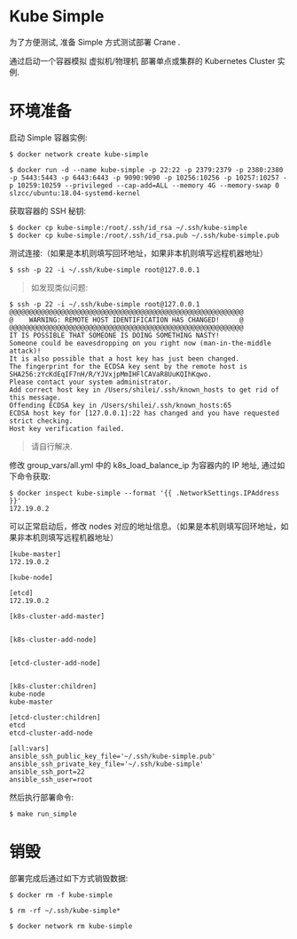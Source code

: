 # Kube Simple

为了方便测试, 准备 Simple 方式测试部署 Crane .

通过启动一个容器模拟 虚拟机/物理机 部署单点或集群的 Kubernetes Cluster 实例.

# 环境准备

启动 Simple 容器实例:

```
$ docker network create kube-simple

$ docker run -d --name kube-simple -p 22:22 -p 2379:2379 -p 2380:2380 -p 5443:5443 -p 6443:6443 -p 9090:9090 -p 10256:10256 -p 10257:10257 -p 10259:10259 --privileged --cap-add=ALL --memory 4G --memory-swap 0 slzcc/ubuntu:18.04-systemd-kernel
```

获取容器的 SSH 秘钥:

```
$ docker cp kube-simple:/root/.ssh/id_rsa ~/.ssh/kube-simple
$ docker cp kube-simple:/root/.ssh/id_rsa.pub ~/.ssh/kube-simple.pub
```

测试连接:（如果是本机则填写回环地址，如果非本机则填写远程机器地址）

```
$ ssh -p 22 -i ~/.ssh/kube-simple root@127.0.0.1
```

> 如发现类似问题:
```
$ ssh -p 22 -i ~/.ssh/kube-simple root@127.0.0.1
@@@@@@@@@@@@@@@@@@@@@@@@@@@@@@@@@@@@@@@@@@@@@@@@@@@@@@@@@@@
@    WARNING: REMOTE HOST IDENTIFICATION HAS CHANGED!     @
@@@@@@@@@@@@@@@@@@@@@@@@@@@@@@@@@@@@@@@@@@@@@@@@@@@@@@@@@@@
IT IS POSSIBLE THAT SOMEONE IS DOING SOMETHING NASTY!
Someone could be eavesdropping on you right now (man-in-the-middle attack)!
It is also possible that a host key has just been changed.
The fingerprint for the ECDSA key sent by the remote host is
SHA256:zYcKdEqIF7nH/R/YJVxjpMmIHFlCAVaR8UuKQIhKqwo.
Please contact your system administrator.
Add correct host key in /Users/shilei/.ssh/known_hosts to get rid of this message.
Offending ECDSA key in /Users/shilei/.ssh/known_hosts:65
ECDSA host key for [127.0.0.1]:22 has changed and you have requested strict checking.
Host key verification failed.
```

> 请自行解决.

修改 group_vars/all.yml 中的 k8s_load_balance_ip 为容器内的 IP 地址, 通过如下命令获取:

```
$ docker inspect kube-simple --format '{{ .NetworkSettings.IPAddress }}'
172.19.0.2

```

可以正常启动后，修改 nodes 对应的地址信息。（如果是本机则填写回环地址，如果非本机则填写远程机器地址）

```
[kube-master]
172.19.0.2

[kube-node]

[etcd]
172.19.0.2

[k8s-cluster-add-master]


[k8s-cluster-add-node]


[etcd-cluster-add-node]


[k8s-cluster:children]
kube-node
kube-master

[etcd-cluster:children]
etcd
etcd-cluster-add-node

[all:vars]
ansible_ssh_public_key_file='~/.ssh/kube-simple.pub'
ansible_ssh_private_key_file='~/.ssh/kube-simple'
ansible_ssh_port=22
ansible_ssh_user=root
```


然后执行部署命令:

```
$ make run_simple

```

# 销毁

部署完成后通过如下方式销毁数据:

```
$ docker rm -f kube-simple

$ rm -rf ~/.ssh/kube-simple*

$ docker network rm kube-simple
```